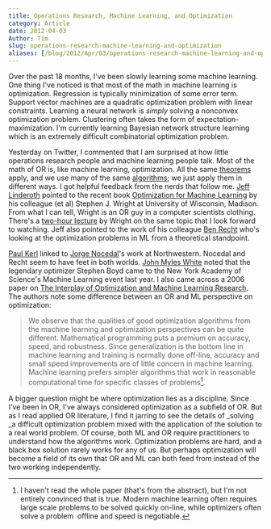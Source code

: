 ```yaml
---
title: Operations Research, Machine Learning, and Optimization
category: Article
date: 2012-04-03
Author: Tim
slug: operations-research-machine-learning-and-optimization
aliases: [/blog/2012/Apr/03/operations-research-machine-learning-and-optimization/]
---
```


Over the past 18 months, I've been slowly learning some machine learning. One thing I've noticed is that most of the math in machine learning is optimization. Regression is typically minimization of some error term. Support vector machines are a quadratic optimization problem with linear constraints. Learning a neural network is _simply_ solving a nonconvex optimization problem. Clustering often takes the form of expectation-maximization. I'm currently learning Bayesian network structure learning which is an extremely difficult combinatorial optimization problem.

Yesterday on Twitter, I commented that I am surprised at how little operations research people and machine learning people talk. Most of the math of OR is, like machine learning, optimization. All the same [theorems](http://en.wikipedia.org/wiki/Karush%E2%80%93Kuhn%E2%80%93Tucker_conditions) apply, and we use many of the same [algorithms](http://en.wikipedia.org/wiki/Newton%27s_method); we just apply them in different ways. I got helpful feedback from the nerds that follow me. [Jeff Linderoth](https://twitter.com/#!/jefflinderoth) pointed to the recent book [Optimization for Machine Learning](http://mitpress.mit.edu/catalog/item/default.asp?ttype=2&tid=12674) by his colleague (et al) Stephen J. Wright at University of Wisconsin, Madison. From what I can tell, Wright is an OR guy in a computer scientists clothing. There's a [two-hour lecture](http://videolectures.net/nips2010_wright_oaml/) by Wright on the same topic that I look forward to watching. Jeff also pointed to the work of his colleague [Ben Recht](http://pages.cs.wisc.edu/~brecht/publications.html) who's looking at the optimization problems in ML from a theoretical standpoint. 

[Paul Kerl](https://twitter.com/#!/pykpyk) linked to [Jorge Nocedal](http://users.eecs.northwestern.edu/~nocedal/publications.html)'s work at Northwestern. Nocedal and Recht seem to have feet in both worlds. [John Myles White](https://twitter.com/johnmyleswhite) noted that the legendary optimizer Stephen Boyd came to the New York Academy of Science's Machine Learning event last year. I also came across a 2006 paper on [The Interplay of Optimization and Machine Learning Research](http://jmlr.csail.mit.edu/papers/volume7/MLOPT-intro06a/MLOPT-intro06a.pdf). The authors note some difference between an OR and ML perspective on optimization:

> We observe that the qualities of good optimization algorithms from the machine learning and optimization perspectives can be quite different. Mathematical programming puts a premium on accuracy, speed, and robustness. Since generalization is the bottom line in machine learning and training is normally done off-line, accuracy and small speed improvements are of little concern in machine learning. Machine learning prefers simpler algorithms that work in reasonable computational time for speciﬁc classes of problems[^1optimization].

A bigger question might be where optimization lies as a discipline. Since I've been in OR, I've always considered optimization as a subfield of OR. But as I read applied OR literature, I find it jarring to see the details of _solving _a difficult optimization problem mixed with the application of the solution to a real world problem. Of course, both ML and OR require practitioners to understand how the algorithms work. Optimization problems are hard, and a black box solution rarely works for any of us. But perhaps optimization will become a field of its own that OR and ML can both feed from instead of the two working independently.

[^1optimization]: I haven't read the whole paper (that's from the abstract), but I'm not entirely convinced that is true. Modern machine learning often requires large scale problems to be solved quickly on-line, while optimizers often solve a problem  offline and speed is negotiable.
